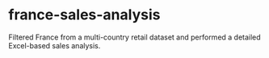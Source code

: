 # france-sales-analysis
Filtered France from a multi-country retail dataset and performed a detailed Excel-based sales analysis.
